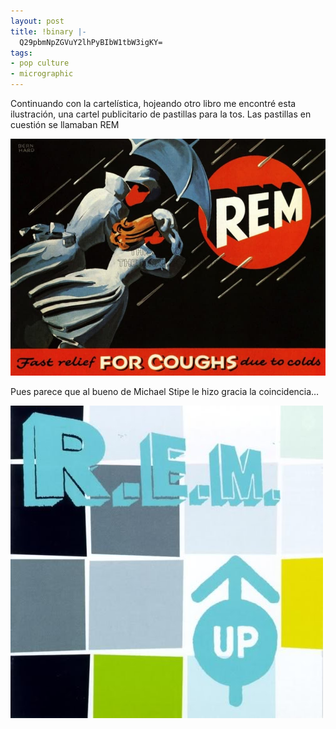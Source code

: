 ```yaml
---
layout: post
title: !binary |-
  Q29pbmNpZGVuY2lhPyBIbW1tbW3igKY=
tags:
- pop culture
- micrographic
---
```

Continuando con la cartelística, hojeando otro libro me encontré esta ilustración, una cartel publicitario de pastillas para la tos. Las pastillas en cuestión se llamaban REM

<img src="/images/148.jpg" />

Pues parece que al bueno de Michael Stipe le hizo gracia la coincidencia…

<img src="/images/149.jpg" />
